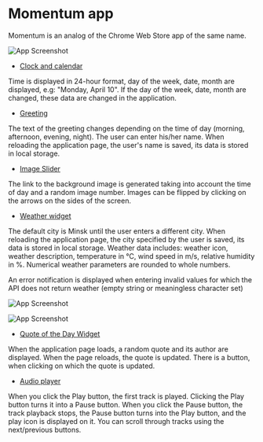 
# Momentum app

Momentum is an analog of the Chrome Web Store app of the same name.

![App Screenshot](https://github.com/spasibostas/projects/blob/momentum_app/momentum-app/assets/img/screenshot-1.png?raw=true)


- [Clock and calendar](https://github.com/spasibostas/projects/blob/5c81a4af20b4c895c473448d24243b3a6b05b1bf/momentum-app/js/script.js#L25-L75)

Time is displayed in 24-hour format, day of the week, date, month are displayed, e.g: "Monday, April 10". If the day of the week, date, month are changed, these data are changed in the application.

- [Greeting](https://github.com/spasibostas/projects/blob/5c81a4af20b4c895c473448d24243b3a6b05b1bf/momentum-app/js/script.js#L76-L103)

The text of the greeting changes depending on the time of day (morning, afternoon, evening, night).
The user can enter his/her name.
When reloading the application page, the user's name is saved, its data is stored in local storage.

- [Image Slider](https://github.com/spasibostas/projects/blob/5c81a4af20b4c895c473448d24243b3a6b05b1bf/momentum-app/js/script.js#L116-L138)

The link to the background image is generated taking into account the time of day and a random image number. Images can be flipped by clicking on the arrows on the sides of the screen.

- [Weather widget](https://github.com/spasibostas/projects/blob/5c81a4af20b4c895c473448d24243b3a6b05b1bf/momentum-app/js/script.js#L144-L186)

The default city is Minsk until the user enters a different city.
When reloading the application page, the city specified by the user is saved, its data is stored in local storage.
Weather data includes: weather icon, weather description, temperature in °C, wind speed in m/s, relative humidity in %.
Numerical weather parameters are rounded to whole numbers.


An error notification is displayed when entering invalid values for which the API does not return weather (empty string or meaningless character set)

![App Screenshot](https://github.com/spasibostas/projects/blob/momentum_app/momentum-app/assets/img/screenshot-2.png?raw=true)

![App Screenshot](https://github.com/spasibostas/projects/blob/momentum_app/momentum-app/assets/img/screenshot-3.png?raw=true)

- [Quote of the Day Widget](https://github.com/spasibostas/projects/blob/5c81a4af20b4c895c473448d24243b3a6b05b1bf/momentum-app/js/script.js#L188-L200)

When the application page loads, a random quote and its author are displayed. When the page reloads, the quote is updated. There is a button, when clicking on which the quote is updated.

- [Audio player](https://github.com/spasibostas/projects/blob/5c81a4af20b4c895c473448d24243b3a6b05b1bf/momentum-app/js/script.js#L204-L247)

When you click the Play button, the first track is played.
Clicking the Play button turns it into a Pause button.
When you click the Pause button, the track playback stops, the Pause button turns into the Play button, and the play icon is displayed on it. You can scroll through tracks using the next/previous buttons.